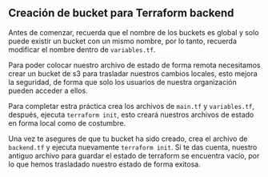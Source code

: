 ## Creación de bucket para Terraform backend

Antes de comenzar, recuerda que el nombre de los buckets es global y solo puede existir un bucket con un mismo nombre, por lo tanto, recuerda modificar el nombre dentro de `variables.tf`.

Para poder colocar nuestro archivo de estado de forma remota necesitamos crear un bucket de s3 para trasladar nuestros cambios locales, esto mejora la seguridad, de forma que solo los usuarios de nuestra organización pueden acceder a ellos.

Para completar estra práctica crea los archivos de `main.tf` y `variables.tf`, después, ejecuta `terraform init`, esto creará nuestros archivos de estado en forma local como de costumbre.

Una vez te asegures de que tu bucket ha sido creado, crea el archivo de `backend.tf` y ejecuta nuevamente `terraform init`. Si te das cuenta, nuestro antiguo archivo para guardar el estado de terraform se encuentra vacío, por lo que hemos trasladado nuestro estado de forma exitosa.
